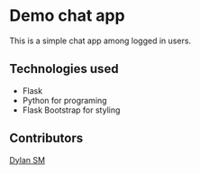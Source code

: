 # Demo chat app

This is a simple chat app among logged in users.

## Technologies used

- Flask
- Python for programing
- Flask Bootstrap for styling

## Contributors

[Dylan SM](https://github.com/flaniboy)